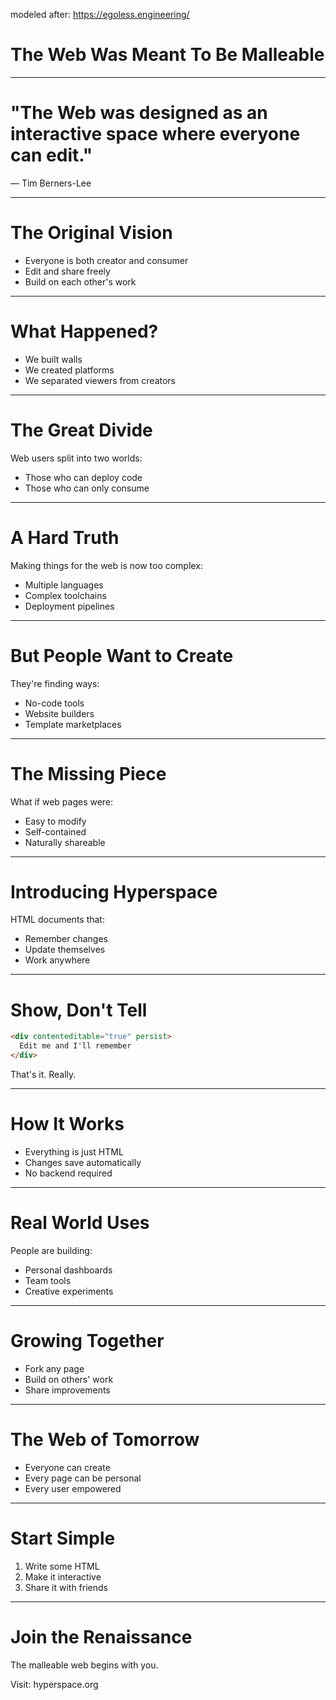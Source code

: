 modeled after: https://egoless.engineering/

# The Web Was Meant To Be Malleable

---

# "The Web was designed as an interactive space where everyone can edit."
— Tim Berners-Lee

---

# The Original Vision
- Everyone is both creator and consumer
- Edit and share freely
- Build on each other's work

---

# What Happened?
- We built walls
- We created platforms
- We separated viewers from creators

---

# The Great Divide
Web users split into two worlds:
- Those who can deploy code
- Those who can only consume

---

# A Hard Truth
Making things for the web is now too complex:
- Multiple languages
- Complex toolchains
- Deployment pipelines

---

# But People Want to Create
They're finding ways:
- No-code tools
- Website builders
- Template marketplaces

---

# The Missing Piece
What if web pages were:
- Easy to modify
- Self-contained
- Naturally shareable

---

# Introducing Hyperspace
HTML documents that:
- Remember changes
- Update themselves
- Work anywhere

---

# Show, Don't Tell
```html
<div contenteditable="true" persist>
  Edit me and I'll remember
</div>
```
That's it. Really.

---

# How It Works
- Everything is just HTML
- Changes save automatically
- No backend required

---

# Real World Uses
People are building:
- Personal dashboards
- Team tools
- Creative experiments

---

# Growing Together
- Fork any page
- Build on others' work
- Share improvements

---

# The Web of Tomorrow
- Everyone can create
- Every page can be personal
- Every user empowered

---

# Start Simple
1. Write some HTML
2. Make it interactive
3. Share it with friends

---

# Join the Renaissance
The malleable web begins with you.

Visit: hyperspace.org